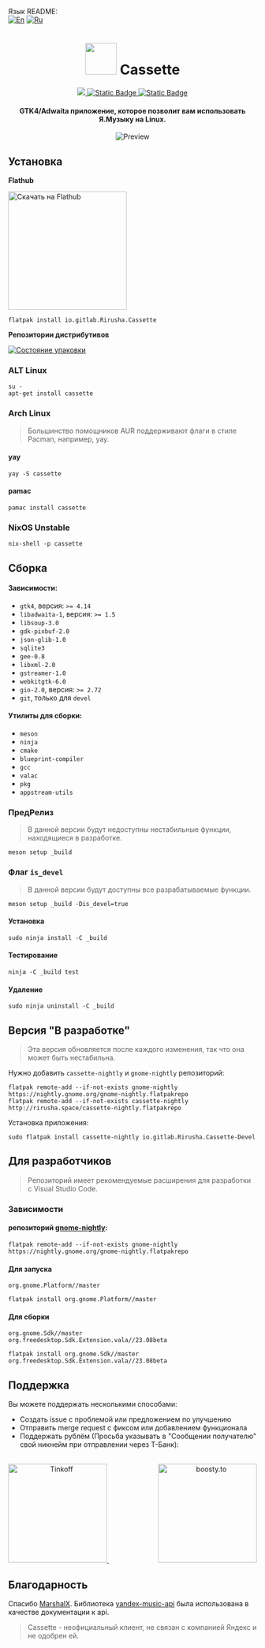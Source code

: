 Язык README: \
[![En](https://img.shields.io/badge/en-gray)](README.md)
[![Ru](https://img.shields.io/badge/ru-green)](docs/README-ru.md)

<div align="center">
  <h1>
    <img
      src="data/icons/hicolor/scalable/apps/io.gitlab.Rirusha.Cassette.svg"
      height="64"
    />
    Cassette
  </h1>

  <a href="https://stopthemingmy.app">
    <img src="https://stopthemingmy.app/badge.svg"/>
  </a>

  <a href="https://t.me/CassetteGNOME_Devlog">
    <img alt="Static Badge" src="https://img.shields.io/badge/Канал-blue?style=flat&logo=telegram">
  </a>

  <a href="https://t.me/CassetteGNOME_Devlog">
    <img alt="Static Badge" src="https://img.shields.io/badge/Чат-blue?style=flat&logo=telegram">
  </a>
</div>

<div align="center"><h4>GTK4/Adwaita приложение, которое позволит вам использовать Я.Музыку на Linux.</h4></div>

<div align="center">
  <img src="data/images/1-liked.png" alt="Preview"/>
</div>

## Установка

**Flathub**

<a href="https://flathub.org/apps/details/io.gitlab.Rirusha.Cassette">
  <img width='240' alt='Скачать на Flathub' src='https://flathub.org/assets/badges/flathub-badge-en.svg'/>
</a>

```shell
flatpak install io.gitlab.Rirusha.Cassette
```

**Репозитории дистрибутивов**

[![Состояние упаковки](https://repology.org/badge/vertical-allrepos/cassette.svg)](https://repology.org/project/cassette/versions)

### ALT Linux
```shell
su -
apt-get install cassette
```

### Arch Linux

> Большинство помощников AUR поддерживают флаги в стиле Pacman, например, yay.

#### yay
```shell
yay -S cassette
```

#### pamac
```shell
pamac install cassette
```

### NixOS Unstable	
```shell
nix-shell -p cassette
```

## Сборка

#### Зависимости:

* `gtk4`, версия: `>= 4.14`
* `libadwaita-1`, версия: `>= 1.5`
* `libsoup-3.0`
* `gdk-pixbuf-2.0`
* `json-glib-1.0`
* `sqlite3`
* `gee-0.8`
* `libxml-2.0`
* `gstreamer-1.0`
* `webkitgtk-6.0`
* `gio-2.0`, версия: `>= 2.72`
* `git`, только для `devel`

#### Утилиты для сборки:

* `meson`
* `ninja`
* `cmake`
* `blueprint-compiler`
* `gcc`
* `valac`
* `pkg`
* `appstream-utils`

### ПредРелиз

> В данной версии будут недоступны нестабильные функции, находящиеся в разработке.
```shell
meson setup _build
```

### Флаг `is_devel`

> В данной версии будут доступны все разрабатываемые функции.
```shell
meson setup _build -Dis_devel=true
```

#### Установка
```shell
sudo ninja install -C _build
```

#### Тестирование
```shell
ninja -C _build test
```

#### Удаление
```shell
sudo ninja uninstall -C _build
```

## Версия "В разработке"

> Эта версия обновляется после каждого изменения, так что она может быть нестабильна.

Нужно добавить `cassette-nightly` и `gnome-nightly` репозиторий:

```shell
flatpak remote-add --if-not-exists gnome-nightly https://nightly.gnome.org/gnome-nightly.flatpakrepo
flatpak remote-add --if-not-exists cassette-nightly http://rirusha.space/cassette-nightly.flatpakrepo
```

Установка приложения:

```shell
sudo flatpak install cassette-nightly io.gitlab.Rirusha.Cassette-Devel
```

## Для разработчиков

> Репозиторий имеет рекомендуемые расширения для разработки с Visual Studio Code.

### Зависимости

#### репозиторий [gnome-nightly](https://wiki.gnome.org/Apps/Nightly):
```shell
flatpak remote-add --if-not-exists gnome-nightly https://nightly.gnome.org/gnome-nightly.flatpakrepo
```

#### Для запуска 
`org.gnome.Platform//master`
```shell
flatpak install org.gnome.Platform//master
```

#### Для сборки
`org.gnome.Sdk//master` \
`org.freedesktop.Sdk.Extension.vala//23.08beta`
```shell
flatpak install org.gnome.Sdk//master org.freedesktop.Sdk.Extension.vala//23.08beta
```

## Поддержка

Вы можете поддержать несколькими способами:
- Создать issue с проблемой или предложением по улучшению
- Отправить merge request с фиксом или добавлением функционала
- Поддержать рублём (Просьба указывать в "Сообщении получателю" свой никнейм при отправлении через Т-Банк):

<br>

<div align="center">
  <a href="https://www.tbank.ru/cf/21GCxLuFuE9" style="margin-right: 100px;">
    <img height="200" src="../data/assets/tbank.png" alt="Tinkoff">
  </a>
  <a href="https://boosty.to/rirusha/donate">
    <img height="200" src="../data/assets/boosty.png" alt="boosty.to">
  </a>
</div>

## Благодарность
Спасибо [MarshalX](https://github.com/MarshalX). Библиотека [yandex-music-api](https://github.com/MarshalX/yandex-music-api) была использована в качестве документации к api.

> Cassette - неофициальный клиент, не связан с компанией Яндекс и не одобрен ей.
